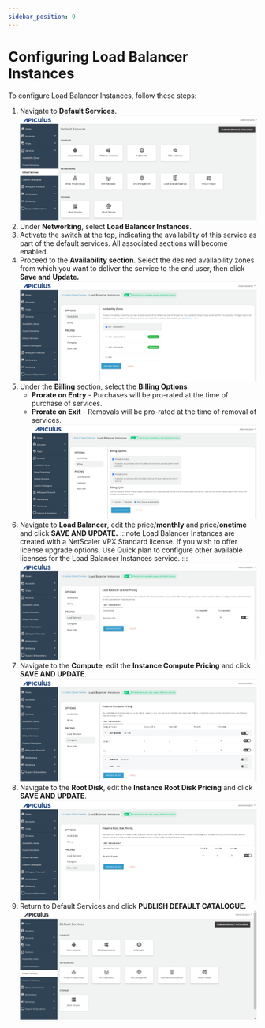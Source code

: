```yaml
---
sidebar_position: 9
---
```

# Configuring Load Balancer Instances

To configure Load Balancer Instances, follow these steps:

1. Navigate to **Default Services**.   
   ![Configuring Linux Instances](img/DefaultServices.png)
2. Under **Networking**, select **Load Balancer Instances**.
3. Activate the switch at the top, indicating the availability of this service as part of the default services. All associated sections will become enabled.
4. Proceed to the **Availability section**. Select the desired availability zones from which you want to deliver the service to the end user, then click **Save and Update.**   
	![Available](img/LoadBalancer1.png)
5. Under the **Billing** section, select the **Billing Options**.
   - **Prorate on Entry** - Purchases will be pro-rated at the time of purchase of services.
   - **Prorate on Exit** - Removals will be pro-rated at the time of removal of services.
   ![Billing](img/LoadBalancer2.png)
 1. Navigate to **Load Balancer**, edit the price/**monthly** and price/**onetime** and click **SAVE AND UPDATE.**
    :::note
    Load Balancer Instances are created with a NetScaler VPX Standard license. If you wish to offer license upgrade options. Use Quick plan to configure other available licenses for the Load Balancer Instances service.
    :::
	![Load Balancer](img/LoadBalancer3.png)
2. Navigate to the **Compute**, edit the **Instance Compute Pricing** and click **SAVE AND UPDATE**.
	 ![Compute](img/LoadBalancer4.png)
3. Navigate to the **Root Disk**, edit the **Instance Root Disk Pricing** and click **SAVE AND UPDATE**.
	![Root Disk](img/LoadBalancer5.png)
4. Return to Default Services and click **PUBLISH DEFAULT CATALOGUE.**
	![Configuring IPv4 Addresses](img/ConfiguringIPv4Addresses5.png)





